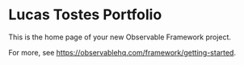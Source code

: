 # Lucas Tostes Portfolio

This is the home page of your new Observable Framework project.

For more, see <https://observablehq.com/framework/getting-started>.
